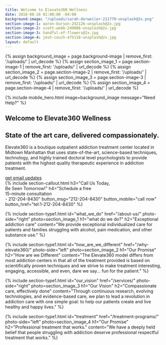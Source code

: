 ```yaml
---
title: Welcome to Elevate360 Wellness
date: 2018-08-26 01:08:00 -04:00
background-image: "/uploads/sarah-dorweiler-211779-unsplash@2x.png"
section-image-1: aaron-burson-242126-unsplash@2x.jpg
section-image-2: scott-webb-249006-unsplash@2x.jpg
section-image-3: handful-of-flowers@2x.jpg
section-image-4: josh-couch-475118-unsplash@2x.jpg
layout: default
---
```


{% assign background_image = page.background-image | remove_first: '/uploads/' | url_decode %}
{% assign section_image_1 = page.section-image-1 | remove_first: '/uploads/' | url_decode %}
{% assign section_image_2 = page.section-image-2 | remove_first: '/uploads/' | url_decode %}
{% assign section_image_3 = page.section-image-3 | remove_first: '/uploads/' | url_decode %}
{% assign section_image_4 = page.section-image-4 | remove_first: '/uploads/' | url_decode %}

{% include mobile_hero.html image=background_image message="Need Help?" %}

<section id="homepage_1" class="hero plant-image" style="background-image: url('{% asset '{{ background_image }}' @path %}')">
    <div class="section-content">
        <div class="section-content-inner">
            <h1>Welcome to Elevate360 Wellness</h1>
            <h2>State of the art care, delivered compassionately.</h2>
            <p>
                Elevate360 is a boutique outpatient addiction treatment center located in Midtown Manhattan that uses state-of-the-art, science-based techniques, technology, and highly trained doctoral level psychologists to provide patients with the highest quality therapeutic experience in addiction treatment.
            </p>
            <a class="button rounded" href="/contact">get email updates</a>
        </div>
    </div>
</section>
{% include section-callout.html
    h3="Call Us Today, <br class='only-mobile' />Be Seen Tomorrow!"
    h4="Schedule a free <br class='only-mobile' />15-minute consultation <br class='only-mobile' /><span class='only-desktop'>- </span>212-204-8430"
    button_msg="212-204-8430"
    button_mobile="call now"
    button_href="tel:1-212-204-8430"
%}

{% include section-type1.html
    id="what_we_do"
    href="/about-us/"
    photo-side="right"
    photo=section_image_1
    h1="what do we do?"
    h2="Exceptional <br class='only-desktop' />addiction care"
    content="We provide exceptional individualized care for patients and families struggling with alcohol, pain medication, and other substance use."
%}

{% include section-type1.html
    id="how_are_we_different"
    href="/why-elevate360/"
    photo-side="left"
    photo=section_image_2
    h1="Our Promise"
    h2="How are we Different"
    content="The Elevate360 model differs from most addiction centers in that all of the treatment provided is based on scientifically proven techniques and we strive to make treatment interesting, engaging, accessible, and even, dare we say... fun for the patient."
%}

{% include section-type1.html
    id="our_vision"
    href="/services/"
    photo-side="right"
    photo=section_image_3
    h1="Our Vision"
    h2="Compassionate care, effectively done"
    content="Through continuous research, evolving technologies, and evidence-based care, we plan to lead a revolution in addiction care with one simple goal: to help our patients create and live healthy and happy lives."
%}

{% include section-type1.html
    id="treatment"
    href="/treatment-programs/"
    photo-side="left"
    photo=section_image_4
    h1="Our Promise"
    h2="Professional treatment that works."
    content="We have a deeply held belief that people struggling with addiction deserve professional respectful treatment that works."
%}
